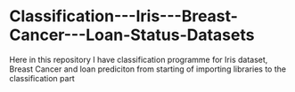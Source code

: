 # Classification---Iris---Breast-Cancer---Loan-Status-Datasets
Here in this repository I have classification programme for Iris dataset, Breast Cancer and loan prediciton from starting of importing libraries to the classification part
